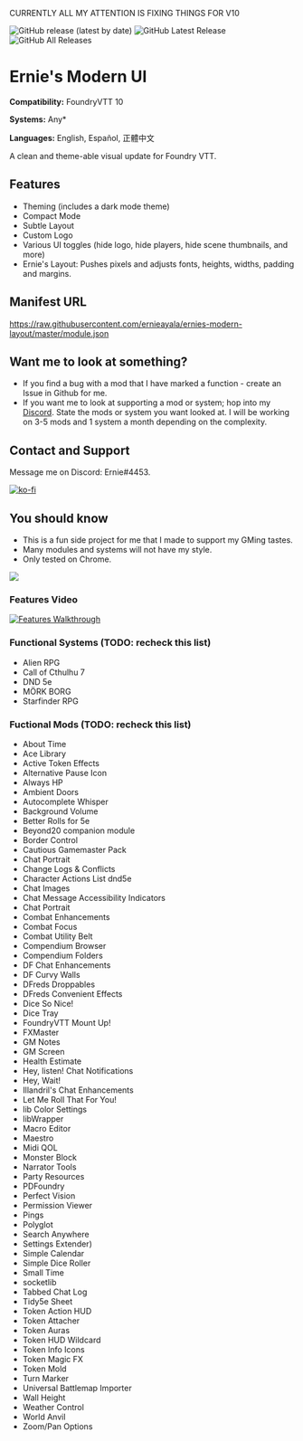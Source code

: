 CURRENTLY ALL MY ATTENTION IS FIXING THINGS FOR V10

![GitHub release (latest by date)](https://img.shields.io/github/v/release/ernieayala/ernies-modern-layout?style=flat-square)
![GitHub Latest Release](https://img.shields.io/github/downloads/ernieayala/ernies-modern-layout/latest/total?style=flat-square)
![GitHub All Releases](https://img.shields.io/github/downloads/ernieayala/ernies-modern-layout/total?label=total%20downloads&style=flat-square)

# Ernie's Modern UI
**Compatibility:** FoundryVTT 10

**Systems:** Any*

**Languages:** English, Español, 正體中文

A clean and theme-able visual update for Foundry VTT.

## Features
- Theming (includes a dark mode theme)
- Compact Mode
- Subtle Layout
- Custom Logo
- Various UI toggles (hide logo, hide players, hide scene thumbnails, and more)
- Ernie's Layout: Pushes pixels and adjusts fonts, heights, widths, padding and margins.

## Manifest URL
https://raw.githubusercontent.com/ernieayala/ernies-modern-layout/master/module.json

## Want me to look at something?
- If you find a bug with a mod that I have marked a function - create an Issue in Github for me.
- If you want me to look at supporting a mod or system; hop into my [Discord](https://discord.gg/CWhdMWvZyD). State the mods or system you want looked at. I will be working on 3-5 mods and 1 system a month depending on the complexity.

## Contact and Support
Message me on Discord: Ernie#4453.

[![ko-fi](https://ko-fi.com/img/githubbutton_sm.svg)](https://ko-fi.com/T6T24X2VD)

## You should know
- This is a fun side project for me that I made to support my GMing tastes.
- Many modules and systems will not have my style.
- Only tested on Chrome.

<img src="https://github.com/ernieayala/ernies-modern-layout/raw/master/images/eml-default.jpg"
     style="max-width: 100%;" />
     
### Features Video
[![Features Walkthrough](https://img.youtube.com/vi/bU7sclPTFQU/0.jpg)](https://www.youtube.com/watch?v=bU7sclPTFQU)

### Functional Systems (TODO: recheck this list)
- Alien RPG
- Call of Cthulhu 7
- DND 5e
- MÖRK BORG
- Starfinder RPG

### Fuctional Mods (TODO: recheck this list)
- About Time
- Ace Library
- Active Token Effects
- Alternative Pause Icon
- Always HP
- Ambient Doors
- Autocomplete Whisper
- Background Volume
- Better Rolls for 5e
- Beyond20 companion module
- Border Control
- Cautious Gamemaster Pack
- Chat Portrait
- Change Logs & Conflicts
- Character Actions List dnd5e
- Chat Images
- Chat Message Accessibility Indicators
- Chat Portrait
- Combat Enhancements
- Combat Focus
- Combat Utility Belt
- Compendium Browser
- Compendium Folders
- DF Chat Enhancements
- DF Curvy Walls
- DFreds Droppables
- DFreds Convenient Effects
- Dice So Nice!
- Dice Tray
- FoundryVTT Mount Up!
- FXMaster
- GM Notes
- GM Screen
- Health Estimate
- Hey, listen! Chat Notifications
- Hey, Wait!
- Illandril's Chat Enhancements
- Let Me Roll That For You!
- lib Color Settings
- libWrapper
- Macro Editor
- Maestro
- Midi QOL
- Monster Block
- Narrator Tools
- Party Resources
- PDFoundry
- Perfect Vision
- Permission Viewer
- Pings
- Polyglot
- Search Anywhere
- Settings Extender)
- Simple Calendar
- Simple Dice Roller
- Small Time
- socketlib
- Tabbed Chat Log
- Tidy5e Sheet
- Token Action HUD
- Token Attacher
- Token Auras
- Token HUD Wildcard
- Token Info Icons
- Token Magic FX
- Token Mold
- Turn Marker
- Universal Battlemap Importer
- Wall Height
- Weather Control
- World Anvil
- Zoom/Pan Options
